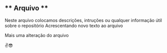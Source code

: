 ## ** Arquivo **
Neste arquivo colocamos descrições, intruções ou qualquer informação útil sobre o repositório
Acrescentando novo texto ao arquivo


Mais uma alteração do arquivo

✌😎